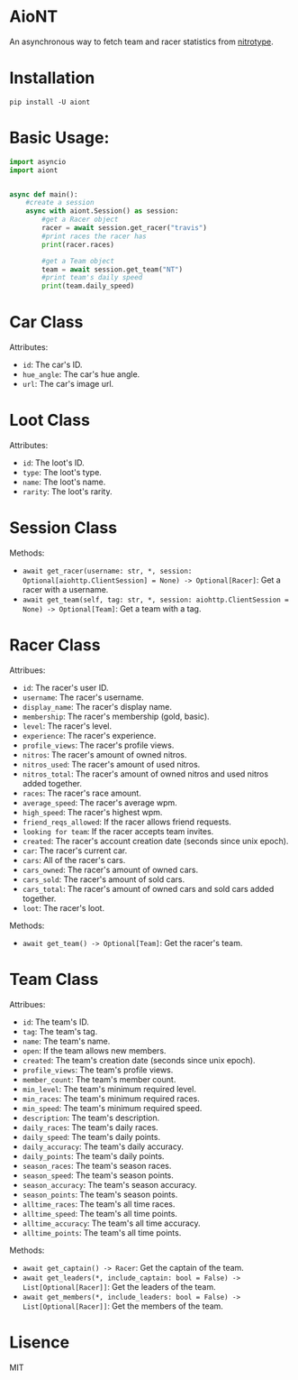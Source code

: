 AioNT
=====

An asynchronous way to fetch team and racer statistics from [nitrotype](https://nitrotype.com).

Installation
============
```
pip install -U aiont
```

Basic Usage:
===========
```python
import asyncio
import aiont


async def main():
    #create a session
    async with aiont.Session() as session:
        #get a Racer object
        racer = await session.get_racer("travis")
        #print races the racer has
        print(racer.races)

        #get a Team object
        team = await session.get_team("NT")
        #print team's daily speed
        print(team.daily_speed)
```
Car Class
=========
Attributes:
* `id`: The car's ID.
* `hue_angle`: The car's hue angle.
* `url`: The car's image url.

Loot Class
==========
Attributes:
* `id`: The loot's ID.
* `type`: The loot's type.
* `name`: The loot's name.
* `rarity`: The loot's rarity.

Session Class
=============
Methods:
* `await get_racer(username: str, *, session: Optional[aiohttp.ClientSession] = None) -> Optional[Racer]`: Get a racer with a username.
* `await get_team(self, tag: str, *, session: aiohttp.ClientSession = None) -> Optional[Team]`: Get a team with a tag.

Racer Class
===========
Attribues:
* `id`: The racer's user ID.
* `username`: The racer's username.
* `display_name`: The racer's display name.
* `membership`: The racer's membership (gold, basic).
* `level`: The racer's level.
* `experience`: The racer's experience.
* `profile_views`: The racer's profile views.
* `nitros`: The racer's amount of owned nitros.
* `nitros_used`: The racer's amount of used nitros.
* `nitros_total`: The racer's amount of owned nitros and used nitros added together.
* `races`: The racer's race amount.
* `average_speed`: The racer's average wpm.
* `high_speed`: The racer's highest wpm.
* `friend_reqs_allowed`: If the racer allows friend requests.
* `looking for team`: If the racer accepts team invites.
* `created`: The racer's account creation date (seconds since unix epoch).
* `car`: The racer's current car.
* `cars`: All of the racer's cars.
* `cars_owned`: The racer's amount of owned cars.
* `cars_sold`: The racer's amount of sold cars.
* `cars_total`: The racer's amount of owned cars and sold cars added together.
* `loot`: The racer's loot.

Methods:
* `await get_team() -> Optional[Team]`: Get the racer's team.

Team Class
==========
Attribues:
* `id`: The team's ID.
* `tag`: The team's tag.
* `name`: The team's name.
* `open`: If the team allows new members.
* `created`: The team's creation date (seconds since unix epoch).
* `profile_views`: The team's profile views.
* `member_count`: The team's member count.
* `min_level`: The team's minimum required level.
* `min_races`: The team's minimum required races.
* `min_speed`: The team's minimum required speed.
* `description`: The team's description.
* `daily_races`: The team's daily races.
* `daily_speed`: The team's daily points.
* `daily_accuracy`: The team's daily accuracy.
* `daily_points`: The team's daily points.
* `season_races`: The team's season races.
* `season_speed`: The team's season points.
* `season_accuracy`: The team's season accuracy.
* `season_points`: The team's season points.
* `alltime_races`: The team's all time races.
* `alltime_speed`: The team's all time points.
* `alltime_accuracy`: The team's all time accuracy.
* `alltime_points`: The team's all time points.

Methods:
* `await get_captain() -> Racer`: Get the captain of the team.
* `await get_leaders(*, include_captain: bool = False) -> List[Optional[Racer]]`: Get the leaders of the team.
* `await get_members(*, include_leaders: bool = False) -> List[Optional[Racer]]`: Get the members of the team.

Lisence
=======
MIT